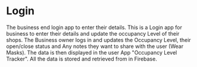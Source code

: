 # Login
The business end login app to enter their details.
This is a Login app for business to enter their details and update the occupancy Level of their shops.
The Business owner logs in and updates the Occupancy Level, their open/close status and Any notes they want to share with the user (Wear Masks).
The data is then displayed in the user App "Occupancy Level Tracker". All the data is stored and retrieved from in Firebase.
